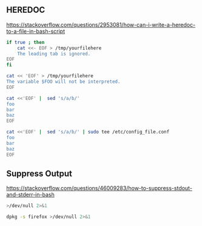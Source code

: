 ## HEREDOC

https://stackoverflow.com/questions/2953081/how-can-i-write-a-heredoc-to-a-file-in-bash-script

```sh
if true ; then
    cat <<- EOF > /tmp/yourfilehere
    The leading tab is ignored.
EOF
fi

cat << 'EOF' > /tmp/yourfilehere
The variable $FOO will not be interpreted.
EOF

cat <<'EOF' |  sed 's/a/b/'
foo
bar
baz
EOF

cat <<'EOF' |  sed 's/a/b/' | sudo tee /etc/config_file.conf
foo
bar
baz
EOF
```

## Suppress Output

https://stackoverflow.com/questions/46009283/how-to-suppress-stdout-and-stderr-in-bash

```sh
>/dev/null 2>&1

dpkg -s firefox >/dev/null 2>&1
```
